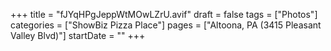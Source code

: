 +++
title = "fJYqHPgJeppWtMOwLZrU.avif"
draft = false
tags = ["Photos"]
categories = ["ShowBiz Pizza Place"]
pages = ["Altoona, PA (3415 Pleasant Valley Blvd)"]
startDate = ""
+++
